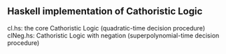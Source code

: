 Haskell implementation of Cathoristic Logic
----------------

cl.hs: the core Cathoristic Logic (quadratic-time decision procedure)
clNeg.hs: Cathoristic Logic with negation (superpolynomial-time decision procedure)


